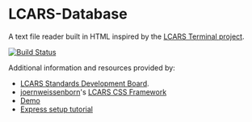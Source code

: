 # LCARS-Database
A text file reader built in HTML inspired by the [LCARS Terminal project](http://www.lcars-terminal.net/). 

[![Build Status](https://travis-ci.org/dealien/LCARS-Database.svg?branch=master)](https://travis-ci.org/dealien/LCARS-Database)

Additional information and resources provided by: 
* [LCARS Standards Development Board](http://lcarsdeveloper.com/).
* [joernweissenborn](https://github.com/joernweissenborn)'s [LCARS CSS Framework](https://github.com/joernweissenborn/lcars)
 * [Demo](http://joernweissenborn.github.io/lcars/)
* [Express setup tutorial](https://blog.risingstack.com/your-first-node-js-http-server/)
